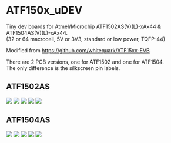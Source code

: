 # ATF150x_uDEV

Tiny dev boards for Atmel/Microchip ATF1502AS(V)(L)-xAx44 & ATF1504AS(V)(L)-xAx44.  
(32 or 64 macrocell, 5V or 3V3, standard or low power, TQFP-44)

Modified from https://github.com/whitequark/ATF15xx-EVB

There are 2 PCB versions, one for ATF1502 and one for ATF1504.  
The only difference is the silkscreen pin labels.

## ATF1502AS
![](PCB/out/ATF1502AS-uDEV.jpg)
![](PCB/out/ATF1502AS-uDEV.2.jpg)
![](PCB/out/ATF1502AS-uDEV.top.jpg)
![](PCB/out/ATF1502AS-uDEV.bot.jpg)
![](PCB/out/ATF1502AS-uDEV.svg)

## ATF1504AS
![](PCB/out/ATF1504AS-uDEV.jpg)
![](PCB/out/ATF1504AS-uDEV.2.jpg)
![](PCB/out/ATF1504AS-uDEV.top.jpg)
![](PCB/out/ATF1504AS-uDEV.bot.jpg)
![](PCB/out/ATF1504AS-uDEV.svg)
